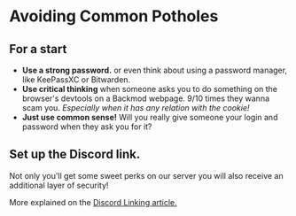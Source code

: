 # Avoiding Common Potholes

## For a start

- **Use a strong password.** or even think about using a password manager, like KeePassXC or Bitwarden.
- **Use critical thinking** when someone asks you to do something on the browser's devtools on a Backmod webpage. 9/10
  times
  they wanna scam you. *Especially when it has any relation with the cookie!*
- **Just use common sense!** Will you really give someone your login and password when they ask you for it?

## Set up the Discord link.

Not only you'll get some sweet perks on our server you will also receive an additional layer of security!

More explained on the [Discord Linking article.](Discord-Linking.md)